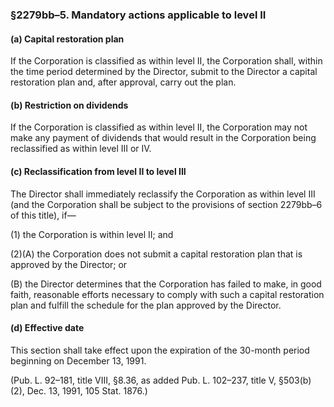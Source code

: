 ### §2279bb–5. Mandatory actions applicable to level II ###

#### (a) Capital restoration plan ####

If the Corporation is classified as within level II, the Corporation shall, within the time period determined by the Director, submit to the Director a capital restoration plan and, after approval, carry out the plan.

#### (b) Restriction on dividends ####

If the Corporation is classified as within level II, the Corporation may not make any payment of dividends that would result in the Corporation being reclassified as within level III or IV.

#### (c) Reclassification from level II to level III ####

The Director shall immediately reclassify the Corporation as within level III (and the Corporation shall be subject to the provisions of section 2279bb–6 of this title), if—

(1) the Corporation is within level II; and

(2)(A) the Corporation does not submit a capital restoration plan that is approved by the Director; or

(B) the Director determines that the Corporation has failed to make, in good faith, reasonable efforts necessary to comply with such a capital restoration plan and fulfill the schedule for the plan approved by the Director.

#### (d) Effective date ####

This section shall take effect upon the expiration of the 30-month period beginning on December 13, 1991.

(Pub. L. 92–181, title VIII, §8.36, as added Pub. L. 102–237, title V, §503(b)(2), Dec. 13, 1991, 105 Stat. 1876.)